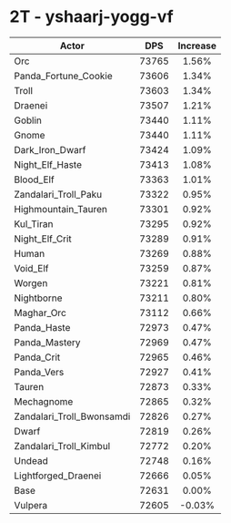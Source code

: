 # 2T - yshaarj-yogg-vf
| Actor | DPS | Increase |
|---|:---:|:---:|
|Orc|73765|1.56%|
|Panda_Fortune_Cookie|73606|1.34%|
|Troll|73603|1.34%|
|Draenei|73507|1.21%|
|Goblin|73440|1.11%|
|Gnome|73440|1.11%|
|Dark_Iron_Dwarf|73424|1.09%|
|Night_Elf_Haste|73413|1.08%|
|Blood_Elf|73363|1.01%|
|Zandalari_Troll_Paku|73322|0.95%|
|Highmountain_Tauren|73301|0.92%|
|Kul_Tiran|73295|0.92%|
|Night_Elf_Crit|73289|0.91%|
|Human|73269|0.88%|
|Void_Elf|73259|0.87%|
|Worgen|73221|0.81%|
|Nightborne|73211|0.80%|
|Maghar_Orc|73112|0.66%|
|Panda_Haste|72973|0.47%|
|Panda_Mastery|72969|0.47%|
|Panda_Crit|72965|0.46%|
|Panda_Vers|72927|0.41%|
|Tauren|72873|0.33%|
|Mechagnome|72865|0.32%|
|Zandalari_Troll_Bwonsamdi|72826|0.27%|
|Dwarf|72819|0.26%|
|Zandalari_Troll_Kimbul|72772|0.20%|
|Undead|72748|0.16%|
|Lightforged_Draenei|72666|0.05%|
|Base|72631|0.00%|
|Vulpera|72605|-0.03%|
